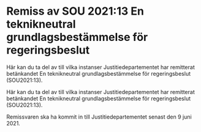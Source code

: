 # Remiss av SOU 2021:13 En teknikneutral grundlagsbestämmelse för regeringsbeslut

Här kan du ta del av till vilka instanser Justitiedepartementet har remitterat betänkandet En teknikneutral grundlagsbestämmelse för regeringsbeslut (SOU2021:13).

Här kan du ta del av till vilka instanser Justitiedepartementet har remitterat betänkandet En teknikneutral grundlagsbestämmelse för regeringsbeslut (SOU2021:13).

Remissvaren ska ha kommit in till Justitiedepartementet senast den 9 juni 2021.
